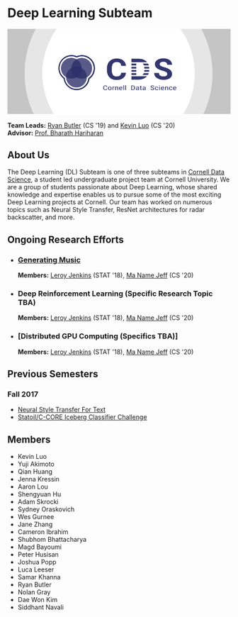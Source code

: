 # Deep Learning Subteam

[![Cornell Data Science Logo](images/CDS-banner.png)](cornelldata.science)


**Team Leads:** [Ryan Butler](https://github.com/TheButlah) (CS '19) and [Kevin Luo](https://github.com/KevLuo) (CS '20)  
**Advisor:** [Prof. Bharath Hariharan](http://home.bharathh.info)

## About Us
The Deep Learning (DL) Subteam is one of three subteams in [Cornell Data Science](cornelldata.science), a student led undergraduate project team at Cornell University. We are a group of students passionate about Deep Learning, whose shared knowledge and expertise enables us to pursue some of the most exciting Deep Learning projects at Cornell. Our team has worked on numerous topics such as Neural Style Transfer, ResNet architectures for radar backscatter, and more.

## Ongoing Research Efforts

* ### [**Generating Music**](https://github.com/CornellDataScience/TEMPO)

  **Members:** [Leroy Jenkins](https://github.com/LeroyJenkins) (STAT '18), [Ma Name Jeff](https://github.com/MaNameJeff) (CS '20)   
  
  
* ### Deep Reinforcement Learning (Specific Research Topic TBA)

  **Members:** [Leroy Jenkins](https://github.com/LeroyJenkins) (STAT '18), [Ma Name Jeff](https://github.com/MaNameJeff) (CS '20)  
  
  
* ### [**Distributed GPU Computing (Specifics TBA)**]

  **Members:** [Leroy Jenkins](https://github.com/LeroyJenkins) (STAT '18), [Ma Name Jeff](https://github.com/MaNameJeff) (CS '20)  
 

## Previous Semesters
### Fall 2017
* [Neural Style Transfer For Text](https://github.com/CornellDataScience/NLP_Research-FA17/tree/master/dl_style_transfer)
* [Statoil/C-CORE Iceberg Classifier Challenge](https://github.com/CornellDataScience/Kaggle-FA17/tree/master/iceberg)


## Members
* Kevin Luo
* Yuji Akimoto
* Qian Huang
* Jenna Kressin
* Aaron Lou
* Shengyuan Hu
* Adam Skrocki
* Sydney Oraskovich
* Wes Gurnee
* Jane Zhang
* Cameron Ibrahim
* Shubhom Bhattacharya
* Magd Bayoumi
* Peter Husisan
* Joshua Popp
* Luca Leeser
* Samar Khanna
* Ryan Butler
* Nolan Gray
* Dae Won Kim
* Siddhant Navali
